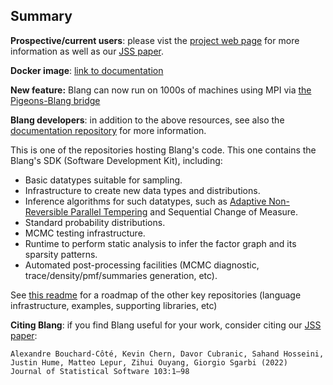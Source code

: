 Summary  
-------

**Prospective/current users**: please vist the [project web page](https://www.stat.ubc.ca/~bouchard/blang/index.html) for more information as well as our [JSS paper](https://www.jstatsoft.org/article/view/v103i11).

**Docker image**: [link to documentation](https://github.com/UBC-Stat-ML/containers/tree/main/blang)

**New feature:** Blang can now run on 1000s of machines using MPI via [the Pigeons-Blang bridge](https://julia-tempering.github.io/Pigeons.jl/dev/reference/#Pigeons.BlangTarget)

**Blang developers**: in addition to the above resources, see also the [documentation repository](https://github.com/UBC-Stat-ML/blangDoc) for more information.

This is one of the repositories hosting Blang's code. This one contains the Blang's SDK (Software Development Kit), including:

- Basic datatypes suitable for sampling.
- Infrastructure to create new data types and distributions.
- Inference algorithms for such datatypes, such as [Adaptive Non-Reversible Parallel Tempering](https://www.stat.ubc.ca/~bouchard/pub/Syed2019NRPT.pdf) and Sequential Change of Measure.
- Standard probability distributions.
- MCMC testing infrastructure.
- Runtime to perform static analysis to infer the factor graph and its sparsity patterns. 
- Automated post-processing facilities (MCMC diagnostic, trace/density/pmf/summaries generation, etc).

See [this readme](https://github.com/UBC-Stat-ML/blangDoc/blob/master/README.md) for a roadmap of the other key repositories (language infrastructure, examples, supporting libraries, etc)

**Citing Blang**: if you find Blang useful for your work, consider citing our [JSS paper](https://www.jstatsoft.org/article/view/v103i11):

```
Alexandre Bouchard-Côté, Kevin Chern, Davor Cubranic, Sahand Hosseini, Justin Hume, Matteo Lepur, Zihui Ouyang, Giorgio Sgarbi (2022)
Journal of Statistical Software 103:1–98
```
